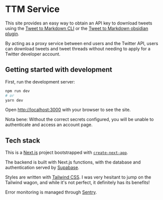 # TTM Service

This site provides an easy way to obtain an API key to download tweets using the [Tweet to Markdown CLI](https://github.com/kbravh/tweet-to-markdown) or the [Tweet to Markdown obsidian plugin](https://github.com/kbravh/obsidian-tweet-to-markdown).

By acting as a proxy service between end users and the Twitter API, users can download tweets and tweet threads without needing to apply for a Twitter developer account.

## Getting started with development

First, run the development server:

```bash
npm run dev
# or
yarn dev
```

Open [http://localhost:3000](http://localhost:3000) with your browser to see the site.

Nota bene: Without the correct secrets configured, you will be unable to authenticate and access an account page.

## Tech stack

This is a [Next.js](https://nextjs.org/) project bootstrapped with [`create-next-app`](https://github.com/vercel/next.js/tree/canary/packages/create-next-app).

The backend is built with Next.js functions, with the database and authentication served by [Supabase](https://supabase.com/).

Styles are written with [Tailwind CSS](https://tailwindcss.com/). I was very hesitant to jump on the Tailwind wagon, and while it's not perfect, it definitely has its benefits!

Error monitoring is managed through [Sentry](https://sentry.io).
